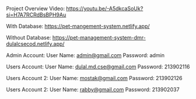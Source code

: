 
Project Overview Video: https://youtu.be/-A5dkcaSoUk?si=H7A7RCRdBsBPH9Au 

With Database: https://pet-mangement-system.netlify.app/ 


Without Database: https://pet-management-system-dmr-dulalcsecod.netlify.app/




Admin Account:
 User Name: admin@gmail.com
 Password: admin


 Users Account:
  User Name: dulal.md.cse@gmail.com
  Password: 213902116


 Users Account 2:
  User Name: mostak@gmail.com
  Password: 213902126

 Users Account 2:
  User Name: rabby@gmail.com
  Password: 213902037

